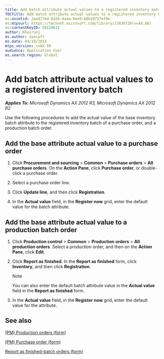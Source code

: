 ```yaml
---
title: Add batch attribute actual values to a registered inventory batch
TOCTitle: Add batch attribute actual values to a registered inventory batch
ms:assetid: 2ae477ed-8a54-4a4a-bee0-68b29757ef9e
ms:mtpsurl: https://technet.microsoft.com/library/JJ838728(v=AX.60)
ms:contentKeyID: 50120611
author: Khairunj
ms.author: daxcpft
ms.date: 04/18/2014
mtps_version: v=AX.60
audience: Application User
ms.search.region: Global
---
```


# Add batch attribute actual values to a registered inventory batch 


_**Applies To:** Microsoft Dynamics AX 2012 R3, Microsoft Dynamics AX 2012 R2_

Use the following procedures to add the actual value of the base inventory batch attribute to the registered inventory batch of a purchase order, and a production batch order.

## Add the base attribute actual value to a purchase order

1.  Click **Procurement and sourcing** \> **Common** \> **Purchase orders** \> **All purchase orders**. On the **Action Pane**, click **Purchase order**, or double-click a purchase order.

2.  Select a purchase order line.

3.  Click **Update line**, and then click **Registration**.

4.  In the **Actual value** field, in the **Register now** grid, enter the default value for the batch attribute.

## Add the base attribute actual value to a production batch order

1.  Click **Production control** \> **Common** \> **Production orders** \> **All production orders**. Select a production order, and then on the **Action Pane**, click **Edit**.

2.  Click **Report as finished**. In the **Report as finished** form, click **Inventory**, and then click **Registration**.
    

    > [!NOTE]
    > <P>You can also enter the default batch attribute value in the <STRONG>Actual value</STRONG> field in the <STRONG>Report as finished</STRONG> form.</P>



3.  In the **Actual value** field, in the **Register now** grid, enter the default value for the attribute.

## See also

[(PM) Production orders (form)](https://technet.microsoft.com/library/jj838764\(v=ax.60\))

[(PM) Purchase order (form)](https://technet.microsoft.com/library/hh328589\(v=ax.60\))

[Report as finished-batch orders (form)](https://technet.microsoft.com/library/hh328602\(v=ax.60\))

  


